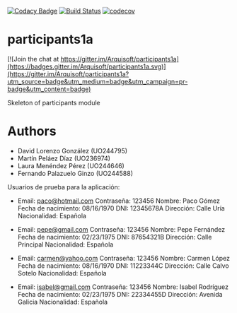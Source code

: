 [![Codacy Badge](https://api.codacy.com/project/badge/Grade/2f5e9b234d9b4cbd8669629c299990ad)](https://www.codacy.com/app/jelabra/participants1a?utm_source=github.com&utm_medium=referral&utm_content=Arquisoft/participants1a&utm_campaign=badger)
[![Build Status](https://travis-ci.org/Arquisoft/participants1a.svg?branch=master)](https://travis-ci.org/Arquisoft/participants1a)
[![codecov](https://codecov.io/gh/Arquisoft/participants1a/branch/master/graph/badge.svg)](https://codecov.io/gh/Arquisoft/participants1a)


# participants1a

[![Join the chat at https://gitter.im/Arquisoft/participants1a](https://badges.gitter.im/Arquisoft/participants1a.svg)](https://gitter.im/Arquisoft/participants1a?utm_source=badge&utm_medium=badge&utm_campaign=pr-badge&utm_content=badge)

Skeleton of participants module

# Authors

- David Lorenzo González (UO244795)
- Martín Peláez Díaz (UO236974)
- Laura Menéndez Pérez (UO244646)
- Fernando Palazuelo Ginzo (UO244588)


Usuarios de prueba para la aplicación:

- Email: paco@hotmail.com
  Contraseña: 123456
  Nombre: Paco Gómez
  Fecha de nacimiento: 08/16/1970
  DNI: 12345678A
  Dirección: Calle Uría
  Nacionalidad: Española

- Email: pepe@gmail.com
 Contraseña: 123456
 Nombre: Pepe Fernández
 Fecha de nacimiento: 02/23/1975
 DNI: 87654321B
 Dirección: Calle Principal
 Nacionalidad: Española

- Email: carmen@yahoo.com
 Contraseña: 123456
 Nombre: Carmen López
 Fecha de nacimiento: 08/16/1970
 DNI: 11223344C
 Dirección: Calle Calvo Sotelo
 Nacionalidad: Española

- Email: isabel@gmail.com
 Contraseña: 123456
 Nombre: Isabel Rodríguez
 Fecha de nacimiento: 02/23/1975
 DNI: 22334455D
 Dirección: Avenida Galicia
 Nacionalidad: Española


